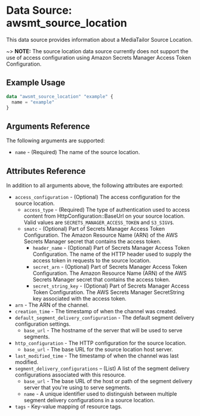 # Data Source: awsmt_source_location

This data source provides information about a MediaTailor Source Location.

~> **NOTE:** The source location data source currently does not support the use of access configuration using Amazon Secrets Manager Access Token Configuration.

## Example Usage

```terraform
data "awsmt_source_location" "example" {
  name = "example"
}
```

## Arguments Reference

The following arguments are supported:

- `name` - (Required) The name of the source location.

## Attributes Reference

In addition to all arguments above, the following attributes are exported:

- `access_configuration` - (Optional) The access configuration for the source location.
  - `access_type` - (Required) The type of authentication used to access content from HttpConfiguration::BaseUrl on your source location. Valid values are `SECRETS_MANAGER_ACCESS_TOKEN` and `S3_SIGV$`.
  - `smatc` - (Optional) Part of Secrets Manager Access Token Configuration. The Amazon Resource Name (ARN) of the AWS Secrets Manager secret that contains the access token.
    - `header_name` - (Optional) Part of Secrets Manager Access Token Configuration. The name of the HTTP header used to supply the access token in requests to the source location.
    - `secret_arn` - (Optional) Part of Secrets Manager Access Token Configuration. The Amazon Resource Name (ARN) of the AWS Secrets Manager secret that contains the access token.
    - `secret_string_key` - (Optional) Part of Secrets Manager Access Token Configuration. The AWS Secrets Manager SecretString key associated with the access token.
- `arn` - The ARN of the channel.
- `creation_time` - The timestamp of when the channel was created.
- `default_segment_delivery_configuration` - The default segment delivery configuration settings.
  - `base_url` - The hostname of the server that will be used to serve segments.
- `http_configuration` - The HTTP configuration for the source location.
  - `base_url` - The base URL for the source location host server.
- `last_modified_time` - The timestamp of when the channel was last modified.
- `segment_delivery_configurations` – (List) A list of the segment delivery configurations associated with this resource.
  - `base_url` - The base URL of the host or path of the segment delivery server that you're using to serve segments.
  - `name` - A unique identifier used to distinguish between multiple segment delivery configurations in a source location.
- `tags` - Key-value mapping of resource tags.
